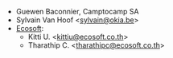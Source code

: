 - Guewen Baconnier, Camptocamp SA
- Sylvain Van Hoof \<<sylvain@okia.be>\>
- [Ecosoft](http://ecosoft.co.th):
  - Kitti U. \<<kittiu@ecosoft.co.th>\>
  - Tharathip C. \<<tharathipc@ecosoft.co.th>\>
